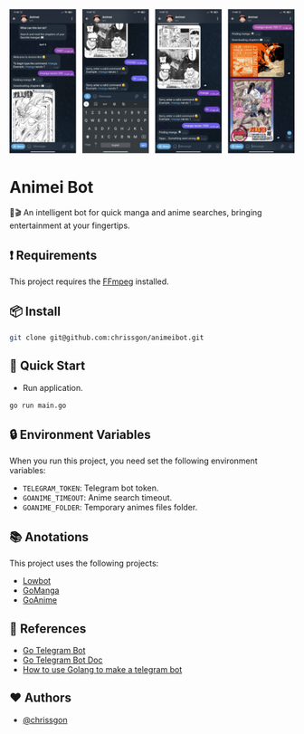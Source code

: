 ![Animei Bot](./thumb.jpg)

# Animei Bot

🤖🎬 An intelligent bot for quick manga and anime searches, bringing entertainment at your fingertips.

## ❗ Requirements

This project requires the [FFmpeg](https://www.ffmpeg.org/) installed.

## 📦 Install

```bash
git clone git@github.com:chrissgon/animeibot.git
```

## 🚀 Quick Start

- Run application.

```bash
go run main.go
```

## 🔒 Environment Variables

When you run this project, you need set the following environment variables:

- `TELEGRAM_TOKEN`: Telegram bot token.
- `GOANIME_TIMEOUT`: Anime search timeout.
- `GOANIME_FOLDER`: Temporary animes files folder.

## 📚 Anotations

This project uses the following projects:

- [Lowbot](https://github.com/chrissgon/lowbot)
- [GoManga](https://github.com/chrissgon/gomanga)
- [GoAnime](https://github.com/chrissgon/goanime)

## 🔗 References

- [Go Telegram Bot](https://github.com/go-telegram-bot-api/telegram-bot-api)
- [Go Telegram Bot Doc](https://go-telegram-bot-api.dev/)
- [How to use Golang to make a telegram bot](https://www.youtube.com/watch?v=orFTer_uy7w)

## ❤️ Authors

- [@chrissgon](https://www.github.com/chrissgon)
